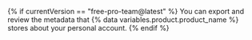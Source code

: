 {% if currentVersion == "free-pro-team@latest" %}
You can export and review the metadata that
{% data variables.product.product_name %} stores about your personal account.
{% endif %}
